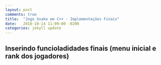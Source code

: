 ```yaml
---
layout: post
comments: true
title:  "Jogo Snake em C++ - Implementações Finais"
date:   2018-10-14 11:09:00 -0200
categories: jekyll update
---
```


[jekyll-docs]: https://jekyllrb.com/docs/home
[jekyll-gh]:   https://github.com/jekyll/jekyll
[jekyll-talk]: https://talk.jekyllrb.com/

 
## Inserindo funcioladidades finais (menu inicial e rank dos jogadores)




 









  



 

 
 

  

